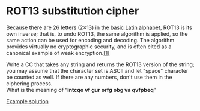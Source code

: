 # ROT13 substitution cipher

Because there are 26 letters \(2×13\) in the [basic Latin alphabet](https://en.wikipedia.org/wiki/ISO_basic_Latin_alphabet), ROT13 is its own inverse; that is, to undo ROT13, the same algorithm is applied, so the same action can be used for encoding and decoding. The algorithm provides virtually no cryptographic security, and is often cited as a canonical example of weak encryption.[\[1\]](https://en.wikipedia.org/wiki/ROT13#cite_note-modern-cryptanalysis-1)

Write a CC that takes any string and returns the ROT13 version of the string; you may assume that the character set is ASCII and let "space" character be counted as well. If there are any numbers, don't use them in the ciphering process.  
What is the meaning of “**lntcqo vf gur orfg obg va qvfpbeq**”

[Example solution](https://pastebin.com/JKWFqSqp)

